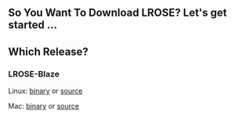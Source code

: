 ## So You Want To Download LROSE? Let's get started ...

## Which Release?

### LROSE-Blaze

Linux: 
[binary](docs/README_binary_linux.md) or 
[source](docs/README_source_linux.md)

Mac: 
[binary](docs/README_binary_mac.md) or
[source](docs/README_source_mac.md)
